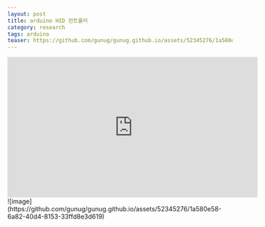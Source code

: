 ```yaml
---
layout: post
title: arduino HID 컨트롤러
category: research
tags: arduino
teaser: https://github.com/gunug/gunug.github.io/assets/52345276/1a580e58-6a82-40d4-8153-33ffd8e3d619
---
```


<iframe width="560" height="315" src="https://www.youtube.com/embed/OuT-XIi3W5M?si=XaEBgmws9esKuKMp" title="YouTube video player" frameborder="0" allow="accelerometer; autoplay; clipboard-write; encrypted-media; gyroscope; picture-in-picture; web-share" allowfullscreen></iframe>
![image](https://github.com/gunug/gunug.github.io/assets/52345276/1a580e58-6a82-40d4-8153-33ffd8e3d619)
